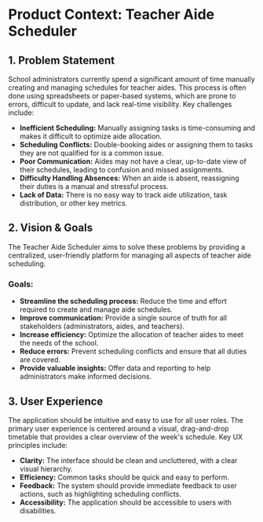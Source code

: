 # Product Context: Teacher Aide Scheduler

## 1. Problem Statement

School administrators currently spend a significant amount of time manually creating and managing schedules for teacher aides. This process is often done using spreadsheets or paper-based systems, which are prone to errors, difficult to update, and lack real-time visibility. Key challenges include:

*   **Inefficient Scheduling:** Manually assigning tasks is time-consuming and makes it difficult to optimize aide allocation.
*   **Scheduling Conflicts:** Double-booking aides or assigning them to tasks they are not qualified for is a common issue.
*   **Poor Communication:** Aides may not have a clear, up-to-date view of their schedules, leading to confusion and missed assignments.
*   **Difficulty Handling Absences:** When an aide is absent, reassigning their duties is a manual and stressful process.
*   **Lack of Data:** There is no easy way to track aide utilization, task distribution, or other key metrics.

## 2. Vision & Goals

The Teacher Aide Scheduler aims to solve these problems by providing a centralized, user-friendly platform for managing all aspects of teacher aide scheduling.

### Goals:

*   **Streamline the scheduling process:** Reduce the time and effort required to create and manage aide schedules.
*   **Improve communication:** Provide a single source of truth for all stakeholders (administrators, aides, and teachers).
*   **Increase efficiency:** Optimize the allocation of teacher aides to meet the needs of the school.
*   **Reduce errors:** Prevent scheduling conflicts and ensure that all duties are covered.
*   **Provide valuable insights:** Offer data and reporting to help administrators make informed decisions.

## 3. User Experience

The application should be intuitive and easy to use for all user roles. The primary user experience is centered around a visual, drag-and-drop timetable that provides a clear overview of the week's schedule. Key UX principles include:

*   **Clarity:** The interface should be clean and uncluttered, with a clear visual hierarchy.
*   **Efficiency:** Common tasks should be quick and easy to perform.
*   **Feedback:** The system should provide immediate feedback to user actions, such as highlighting scheduling conflicts.
*   **Accessibility:** The application should be accessible to users with disabilities.
